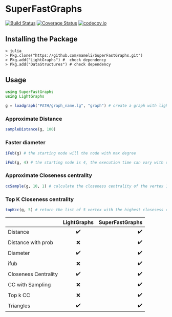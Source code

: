 # SuperFastGraphs

[![Build Status](https://travis-ci.org/mameli/SuperFastGraphs.svg?branch=master)](https://travis-ci.org/mameli/SuperFastGraphs) [![Coverage Status](https://coveralls.io/repos/github/mameli/SuperFastGraphs/badge.svg?branch=master)](https://coveralls.io/github/mameli/SuperFastGraphs?branch=master) [![codecov.io](http://codecov.io/github/mameli/SuperFastGraphs/coverage.svg?branch=master)](http://codecov.io/github/mameli/SuperFastGraphs?branch=master)

## Installing the Package
```
> julia
> Pkg.clone("https://github.com/mameli/SuperFastGraphs.git") 
> Pkg.add("LightGraphs") #  check dependency
> Pkg.add("DataStructures") # check dependency
```

## Usage
```julia
using SuperFastGraphs
using LightGraphs

g = loadgraph("PATH/graph_name.lg", "graph") # create a graph with lightgraphs
```

### Approximate Distance
```julia
sampleDistance(g, 100) 
```

### Faster diameter
```julia
iFub(g) # the starting node will the node with max degree

iFub(g, 4) # the starting node is 4, the execution time can vary with different nodes
```

### Approximate Closeness centrality
```julia
ccSample(g, 10, 1) # calculate the closeness centrality of the vertex 1 with 10 random vertex as sample
```

### Top K Closeness centrality
```julia
topKcc(g, 5) # return the list of 5 vertex with the highest closesess centrality
```
|                     | LightGraphs           | SuperFastGraphs  |
| ------------------  |:---------------------:| ----------------:|
| Distance            | :heavy_check_mark:    |:heavy_check_mark:|
| Distance with prob  | :x:                   |:heavy_check_mark:|
| Diameter            | :heavy_check_mark:    |:heavy_check_mark:|
| ifub                | :x:                   |:heavy_check_mark:|
| Closeness Centrality| :heavy_check_mark:    |:heavy_check_mark:|
| CC with Sampling    | :x:                   |:heavy_check_mark:|
| Top k CC	          | :x:                   |:heavy_check_mark:|
| Triangles           | :heavy_check_mark:    |:heavy_check_mark:|
